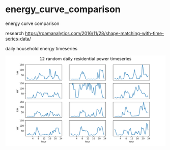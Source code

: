 # energy_curve_comparison
energy curve comparison

research
https://roamanalytics.com/2016/11/28/shape-matching-with-time-series-data/

daily household energy timeseries

<img alt="output 1" src="/figs/rand_daily_12.png" width='900'>
